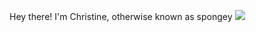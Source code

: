 
Hey there! I'm Christine, otherwise known as spongey <img src="https://github.githubassets.com/images/mona-whisper.gif">

